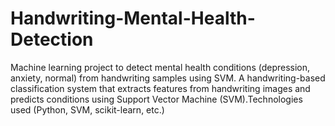 # Handwriting-Mental-Health-Detection
Machine learning project to detect mental health conditions (depression, anxiety, normal) from handwriting samples using SVM.  A handwriting-based classification system that extracts features from handwriting images and predicts conditions using Support Vector Machine (SVM).Technologies used (Python, SVM, scikit-learn, etc.)

